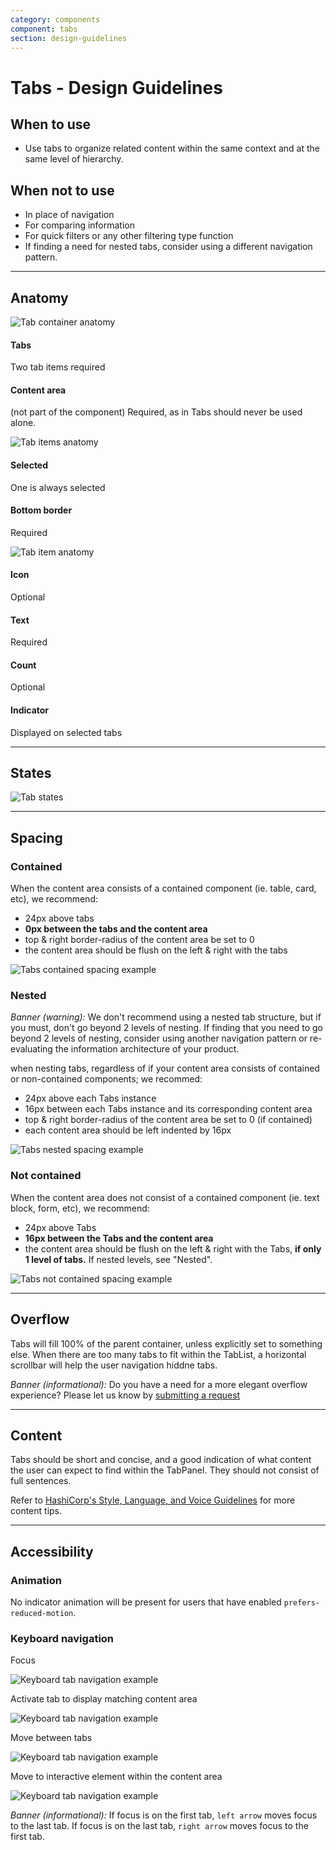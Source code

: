 ```yaml
---
category: components
component: tabs
section: design-guidelines
---
```


# Tabs - Design Guidelines

## When to use

- Use tabs to organize related content within the same context and at the same level of hierarchy.

## When not to use

- In place of navigation
- For comparing information
- For quick filters or any other filtering type function
- If finding a need for nested tabs, consider using a different navigation pattern.

---

## Anatomy

![Tab container anatomy](/assets/components/tabs/tabs-anatomy.png)

#### Tabs

Two tab items required

#### Content area

(not part of the component) Required, as in Tabs should never be used alone.

![Tab items anatomy](/assets/components/tabs/tabs-tab_items-anatomy.png)

#### Selected

One is always selected

#### Bottom border

Required

![Tab item anatomy](/assets/components/tabs/tabs-tab_item-anatomy.png)

#### Icon

Optional

#### Text

Required

#### Count

Optional

#### Indicator

Displayed on selected tabs

---

## States

![Tab states](/assets/components/tabs/tabs-state.png)

---

## Spacing

### Contained

When the content area consists of a contained component (ie. table, card, etc), we recommend:

- 24px above tabs
- **0px between the tabs and the content area**
- top & right border-radius of the content area be set to 0
- the content area should be flush on the left & right with the tabs

![Tabs contained spacing example](/assets/components/tabs/tabs-spacing-contained.png)

### Nested

_Banner (warning):_ We don't recommend using a nested tab structure, but if you must, don't go beyond 2 levels of nesting. If finding that you need to go beyond 2 levels of nesting, consider using another navigation pattern or re-evaluating the information architecture of your product.

when nesting tabs, regardless of if your content area consists of contained or non-contained components; we recommed:

- 24px above each Tabs instance
- 16px between each Tabs instance and its corresponding content area
- top & right border-radius of the content area be set to 0 (if contained)
- each content area should be left indented by 16px

![Tabs nested spacing example](/assets/components/tabs/tabs-spacing-nested.png)

### Not contained

When the content area does not consist of a contained component (ie. text block, form, etc), we recommend:

- 24px above Tabs
- **16px between the Tabs and the content area**
- the content area should be flush on the left & right with the Tabs, **if only 1 level of tabs.** If nested levels, see "Nested".

![Tabs not contained spacing example](/assets/components/tabs/tabs-spacing-not_contained.png)

---

## Overflow

Tabs will fill 100% of the parent container, unless explicitly set to something else. When there are too many tabs to fit within the TabList, a horizontal scrollbar will help the user navigation hiddne tabs.

_Banner (informational):_ Do you have a need for a more elegant overflow experience? Please let us know by [submitting a request](https://docs.google.com/forms/d/e/1FAIpQLScpMXgrUTVT5fYriu4Pp48r4Nl_eCPluVnJLg0Yg3NXsRWvIA/viewform)

---

## Content

Tabs should be short and concise, and a good indication of what content the user can expect to find within the TabPanel. They should not consist of full sentences.

Refer to [HashiCorp's Style, Language, and Voice Guidelines](https://docs.google.com/document/d/1MRvGd6tS5JkIwl_GssbyExkMJqOXKeUE00kSEtFi8m8/edit?usp=sharing) for more content tips.

---

## Accessibility

### Animation

No indicator animation will be present for users that have enabled `prefers-reduced-motion`.

### Keyboard navigation

Focus

<section>
  <Hds::Badge @color="neutral" @text="Tab" @size="small" />
</section>

![Keyboard tab navigation example](/assets/components/tabs/tabs-accessibility-tab-01.png)

Activate tab to display matching content area

<section>
  <Hds::Badge @color="neutral" @text="Spacebar" @size="small" />
  <Hds::Badge @color="neutral" @text="Enter" @size="small" />
</section>

![Keyboard tab navigation example](/assets/components/tabs/tabs-accessibility-spacebar_enter.png)

Move between tabs

<section>
  <Hds::Badge @color="neutral" @text="Arrow left" @isIconOnly={{true}} @icon="arrow-left" @size="small" />
  <Hds::Badge @color="neutral" @text="Arrow right" @isIconOnly={{true}} @icon="arrow-right" @size="small" />
</section>

![Keyboard tab navigation example](/assets/components/tabs/tabs-accessibility-arrow_keys.png)

Move to interactive element within the content area

<section>
  <Hds::Badge @color="neutral" @text="Tab" @size="small" />
</section>

![Keyboard tab navigation example](/assets/components/tabs/tabs-accessibility-tab-02.png)

_Banner (informational):_ If focus is on the first tab, `left arrow` moves focus to the last tab. If focus is on the last tab, `right arrow` moves focus to the first tab.
